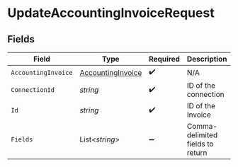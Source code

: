 # UpdateAccountingInvoiceRequest


## Fields

| Field                                                             | Type                                                              | Required                                                          | Description                                                       |
| ----------------------------------------------------------------- | ----------------------------------------------------------------- | ----------------------------------------------------------------- | ----------------------------------------------------------------- |
| `AccountingInvoice`                                               | [AccountingInvoice](../../Models/Components/AccountingInvoice.md) | :heavy_check_mark:                                                | N/A                                                               |
| `ConnectionId`                                                    | *string*                                                          | :heavy_check_mark:                                                | ID of the connection                                              |
| `Id`                                                              | *string*                                                          | :heavy_check_mark:                                                | ID of the Invoice                                                 |
| `Fields`                                                          | List<*string*>                                                    | :heavy_minus_sign:                                                | Comma-delimited fields to return                                  |